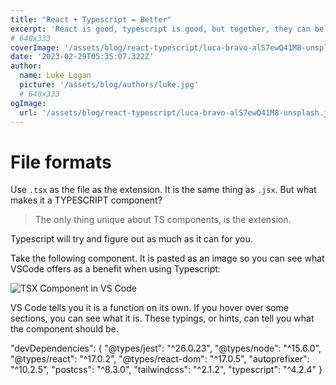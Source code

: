 ```yaml
---
title: "React + Typescript = Better"
excerpt: 'React is good, typescript is good, but together, they can be confusing'
# 640x333
coverImage: '/assets/blog/react-typescript/luca-bravo-alS7ewQ41M8-unsplash.jpg'
date: '2023-02-29T05:35:07.322Z'
author:
  name: Luke Logan
  picture: '/assets/blog/authors/luke.jpg'
  # 640x333
ogImage:
  url: '/assets/blog/react-typescript/luca-bravo-alS7ewQ41M8-unsplash.jpg'
---
```



# File formats

Use `.tsx` as the file as the extension. It is the same thing as `.jsx`. But what makes it a TYPESCRIPT component?

> The only thing unique about TS components, is the extension.

Typescript will try and figure out as much as it can for you.

Take the following component. It is pasted as an image so you can see what VSCode offers as a benefit when using Typescript:

![TSX Component in VS Code](/assets/blog/react-typescript/tsx-component.png "VS Code gives you tips for your components")

VS Code tells you it is a function on its own. If you hover over some sections, you can see what it is. These typings, or hints, can tell you what the component should be.


  "devDependencies": {
    "@types/jest": "^26.0.23",
    "@types/node": "^15.6.0",
    "@types/react": "^17.0.2",
    "@types/react-dom": "^17.0.5",
    "autoprefixer": "^10.2.5",
    "postcss": "^8.3.0",
    "tailwindcss": "^2.1.2",
    "typescript": "^4.2.4"
  }
